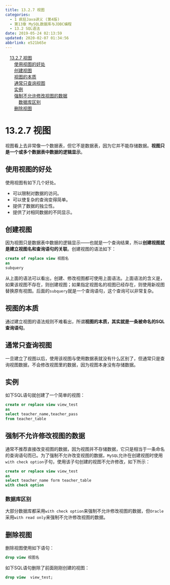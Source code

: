 ```yaml
---
title: 13.2.7 视图
categories: 
  - 1 疯狂Java讲义 (第4版)
  - 第13章 MySQL数据库与JDBC编程
  - 13.2 SQL语法
date: 2019-05-24 02:13:59
updated: 2020-02-07 01:34:56
abbrlink: e521b65e
---
```

<div id='my_toc'><a href="/JavaReadingNotes/e521b65e/#13-2-7-视图" class="header_1">13.2.7 视图</a>&nbsp;<br><a href="/JavaReadingNotes/e521b65e/#使用视图的好处" class="header_2">使用视图的好处</a>&nbsp;<br><a href="/JavaReadingNotes/e521b65e/#创建视图" class="header_2">创建视图</a>&nbsp;<br><a href="/JavaReadingNotes/e521b65e/#视图的本质" class="header_2">视图的本质</a>&nbsp;<br><a href="/JavaReadingNotes/e521b65e/#通常只查询视图" class="header_2">通常只查询视图</a>&nbsp;<br><a href="/JavaReadingNotes/e521b65e/#实例" class="header_2">实例</a>&nbsp;<br><a href="/JavaReadingNotes/e521b65e/#强制不允许修改视图的数据" class="header_2">强制不允许修改视图的数据</a>&nbsp;<br><a href="/JavaReadingNotes/e521b65e/#数据库区别" class="header_3">数据库区别</a>&nbsp;<br><a href="/JavaReadingNotes/e521b65e/#删除视图" class="header_2">删除视图</a>&nbsp;<br></div>
<style>.header_1{margin-left: 1em;}.header_2{margin-left: 2em;}.header_3{margin-left: 3em;}.header_4{margin-left: 4em;}.header_5{margin-left: 5em;}.header_6{margin-left: 6em;}</style>
<!--more-->
<script>if (navigator.platform.search('arm')==-1){document.getElementById('my_toc').style.display = 'none';}var e,p = document.getElementsByTagName('p');while (p.length>0) {e = p[0];e.parentElement.removeChild(e);}</script>

<!--end-->
# 13.2.7 视图 #
视图看上去非常像一个数据表，但它不是数据表，因为它并不能存储数据。**视图只是一个或多个数据表中数据的逻辑显示**。
## 使用视图的好处 ##
使用视图有如下几个好处。
- 可以限制对数据的访问。
- 可以使复杂的查询变得简单。
- 提供了数据的独立性。
- 提供了对相同数据的不同显示。

## 创建视图 ##
因为视图只是数据表中数据的逻辑显示——也就是一个查询结果，所以**创建视图就是建立视图名和查询语句的关联**。创建视图的语法如下：
```sql
create of replace view 视图名
as
subquery
```
从上面的语法可以看出，创建、修改视图都可使用上面语法。上面语法的含义是，如果该视图不存在，则创建视图；如果指定视图名的视图已经存在，则使用新视图替换原有视图。后面的`subquery`就是一个查询语句，这个查询可以非常复杂。
## 视图的本质 ##
通过建立视图的语法规则不难看出，所谓**视图的本质，其实就是一条被命名的SQL查询语句**。
## 通常只查询视图 ##
一旦建立了视图以后，使用该视图与使用数据表就没有什么区别了，但通常只是查询视图数据，不会修改视图里的数据，因为视图本身没有存储数据。
## 实例 ##
如下SQL语句就创建了一个简单的视图：
```sql
create or replace view view_test
as
select teacher_name,teacher_pass
from teacher_table
```
## 强制不允许修改视图的数据 ##
通常不推荐直接改变视图的数据，因为视图并不存储数据，它只是相当于一条命名的查询语句而已。为了强制不允许改变视图的数据，`MySQL`允许在创建视图时使用`with check option`子句，使用该子句创建的视图不允许修改，如下所示：
```sql
create or replace view view_test
as
select teacher_name form teacher_table
with check option
```
### 数据库区别 ###
大部分数据库都采用`with check option`来强制不允许修改视图的数据，但`Oracle`采用`with read only`来强制不允许修改视图的数据。
## 删除视图 ##
删除视图使用如下语句：
```sql
drop view 视图名
```
如下SQL语句删除了前面刚刚创建的视图：
```sql
drop view  view_test;
```

